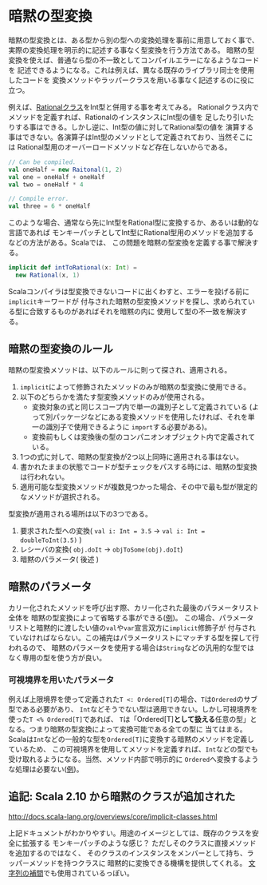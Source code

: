 # 暗黙の型変換

暗黙の型変換とは、ある型から別の型への変換処理を事前に用意しておく事で、
実際の変換処理を明示的に記述する事なく型変換を行う方法である。
暗黙の型変換を使えば、普通なら型の不一致としてコンパイルエラーになるようなコードを
記述できるようになる。これは例えば、異なる既存のライブラリ同士を使用したコードを
変換メソッドやラッパークラスを用いる事なく記述するのに役に立つ。

例えば、[Rationalクラス](../src/Rational.scala)をInt型と併用する事を考えてみる。
Rationalクラス内でメソッドを定義すれば、RationalのインスタンスにInt型の値を
足したり引いたりする事はできる。しかし逆に、Int型の値に対してRational型の値を
演算する事はできない。各演算子はInt型のメソッドとして定義されており、当然そこには
Rational型用のオーバーロードメソッドなど存在しないからである。

```scala
// Can be compiled.
val oneHalf = new Raitonal(1, 2)
val one = oneHalf + oneHalf
val two = oneHalf * 4

// Compile error.
val three = 6 * oneHalf
```

このような場合、通常なら先にInt型をRational型に変換するか、あるいは動的な言語であれば
モンキーパッチとしてInt型にRational型用のメソッドを追加するなどの方法がある。Scalaでは、
この問題を暗黙の型変換を定義する事で解決する。

```scala
implicit def intToRational(x: Int) =
  new Rational(x, 1)
```

Scalaコンパイラは型変換できないコードに出くわすと、エラーを投げる前に`implicit`キーワードが
付与された暗黙の型変換メソッドを探し、求められている型に合致するものがあればそれを暗黙の内に
使用して型の不一致を解決する。

## 暗黙の型変換のルール

暗黙の型変換メソッドは、以下のルールに則って探され、適用される。

1. `implicit`によって修飾されたメソッドのみが暗黙の型変換に使用できる。
2. 以下のどちらかを満たす型変換メソッドのみが使用される。
    * 変換対象の式と同じスコープ内で単一の識別子として定義されている
    (よって別パッケージなどにある変換メソッドを使用したければ、それを単一の識別子で使用できるように
    `import`する必要がある)。
    * 変換前もしくは変換後の型のコンパニオンオブジェクト内で定義されている。
3. 1つの式に対して、暗黙の型変換が2つ以上同時に適用される事はない。
4. 書かれたままの状態でコードが型チェックをパスする時には、暗黙の型変換は行われない。
5. 適用可能な型変換メソッドが複数見つかった場合、その中で最も型が限定的なメソッドが選択される。

型変換が適用される場所は以下の3つである。

1. 要求された型への変換( `val i: Int = 3.5` -> `val i: Int = doubleToInt(3.5)` )
2. レシーバの変換( `obj.doIt` -> `objToSome(obj).doIt`)
3. 暗黙のパラメータ( 後述 )

## 暗黙のパラメータ

カリー化されたメソッドを呼び出す際、カリー化された最後のパラメータリスト全体を
暗黙の型変換によって省略する事ができる([例](../src/implicitParameters.scala))。
この場合、パラメータリストと暗黙的に渡したい値の`val`や`var`宣言双方に`implicit`修飾子が
付与されていなければならない。この補完はパラメータリストにマッチする型を探して行われるので、
暗黙のパラメータを使用する場合は`String`などの汎用的な型ではなく専用の型を使う方が良い。

### 可視境界を用いたパラメータ

例えば上限境界を使って定義された`T <: Ordered[T]`の場合、`T`は`Ordered`のサブ型である必要があり、
`Int`などそうでない型は適用できない。しかし可視境界を使った`T <% Ordered[T]`であれば、
`T`は「Ordered[T]**として扱える**任意の型」となる。つまり暗黙の型変換によって変換可能である全ての型に
当てはまる。Scalaは`Int`などの一般的な型を`Ordered[T]`に変換する暗黙のメソッドを定義しているため、
この可視境界を使用してメソッドを定義すれば、`Int`などの型でも受け取れるようになる。当然、メソッド内部で明示的に
`Ordered`へ変換するような処理は必要ない([例](../src/implicitParameters.scala))。

## 追記: Scala 2.10 から暗黙のクラスが追加された

<http://docs.scala-lang.org/overviews/core/implicit-classes.html>

上記ドキュメントがわかりやすい。用途のイメージとしては、既存のクラスを安全に拡張する
モンキーパッチのような感じ？ ただしそのクラスに直接メソッドを追加するのではなく、
そのクラスのインスタンスをメンバーとして持ち、ラッパーメソッドを持つクラスに
暗黙的に変換できる機構を提供してくれる。
[文字列の補間](http://docs.scala-lang.org/ja/overviews/core/string-interpolation.html)でも使用されているっぽい。
